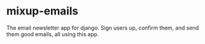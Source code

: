 # mixup-emails
The email newsletter app for django. Sign users up, confirm them, and send them good emails, all using this app.
